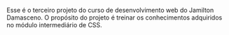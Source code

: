 Esse é o terceiro projeto do curso de desenvolvimento web do Jamilton Damasceno. O propósito do projeto é treinar os conhecimentos adquiridos no módulo intermediário de CSS.
